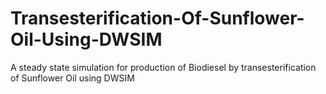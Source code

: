 # Transesterification-Of-Sunflower-Oil-Using-DWSIM
A steady state simulation for production of Biodiesel by transesterification of  Sunflower Oil using DWSIM
